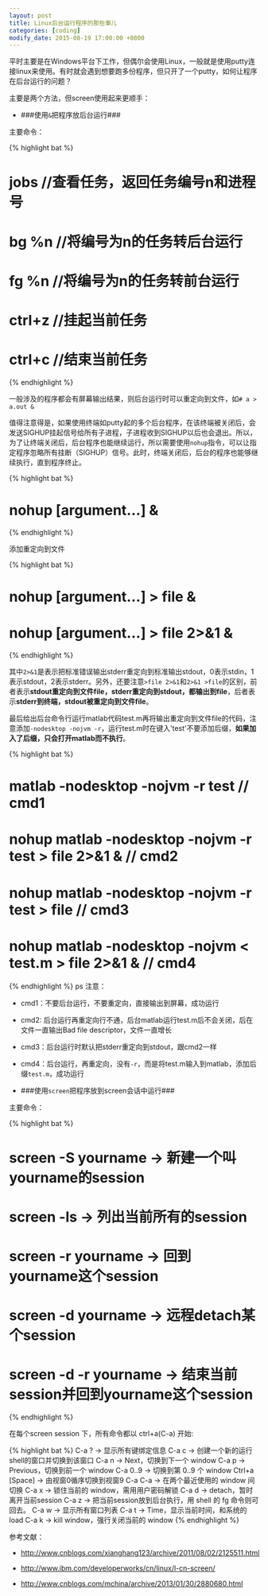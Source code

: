 ```yaml
---
layout: post
title: Linux后台运行程序的那些事儿
categories: [coding]
modify_date: 2015-08-19 17:00:00 +0800
---
```


平时主要是在Windows平台下工作，但偶尔会使用Linux，一般就是使用putty连接linux来使用。有时就会遇到想要跑多份程序，但只开了一个putty，如何让程序在后台运行的问题？

主要是两个方法，但screen使用起来更顺手：

* ###使用`&`把程序放后台运行###

主要命令：

{% highlight bat %}
# jobs      //查看任务，返回任务编号n和进程号
# bg  %n   //将编号为n的任务转后台运行
# fg  %n   //将编号为n的任务转前台运行
# ctrl+z    //挂起当前任务
# ctrl+c    //结束当前任务
{% endhighlight %}

一般涉及的程序都会有屏幕输出结果，则后台运行时可以重定向到文件，如`# a > a.out &`

值得注意得是，如果使用终端如putty起的多个后台程序，在该终端被关闭后，会发送SIGHUP挂起信号给所有子进程，子进程收到SIGHUP以后也会退出。所以，为了让终端关闭后，后台程序也能继续运行，所以需要使用`nohup`指令，可以让指定程序忽略所有挂断（SIGHUP）信号。此时，终端关闭后，后台的程序也能够继续执行，直到程序终止。

{% highlight bat %}
# nohup <command> [argument…] &
{% endhighlight %}

添加重定向到文件

{% highlight bat %}
# nohup <command> [argument…] > file &
# nohup <command> [argument…] > file 2>&1 &
{% endhighlight %}

其中`2>&1`是表示把标准错误输出stderr重定向到标准输出stdout，0表示stdin，1表示stdout，2表示stderr。另外，还要注意`>file 2>&1`和`2>&1 >file`的区别，前者表示**stdout重定向到文件file，stderr重定向到stdout，都输出到file**，后者表示**stderr到终端，stdout被重定向到文件file**。

最后给出后台命令行运行matlab代码test.m再将输出重定向到文件file的代码，注意添加`-nodesktop -nojvm -r`，运行test.m时在键入'test'不要添加后缀，**如果加入了后缀，只会打开matlab而不执行**。

{% highlight bat %}
# matlab -nodesktop -nojvm -r test 							// cmd1
# nohup matlab -nodesktop -nojvm -r test > file 2>&1 &		// cmd2
# nohup matlab -nodesktop -nojvm -r test > file				// cmd3
# nohup matlab -nodesktop -nojvm < test.m > file 2>&1 &		// cmd4
{% endhighlight %}
ps
注意：

* cmd1：不要后台运行，不要重定向，直接输出到屏幕，成功运行

* cmd2: 后台运行再重定向行不通，后台matlab运行test.m后不会关闭，后在文件一直输出Bad file descriptor，文件一直增长

* cmd3：后台运行时默认把stderr重定向到stdout，跟cmd2一样

* cmd4：后台运行，再重定向，没有`-r`，而是将test.m输入到matlab，添加后缀`test.m`，成功运行

* ###使用`screen`把程序放到screen会话中运行###

主要命令：

{% highlight bat %}
# screen -S yourname -> 新建一个叫yourname的session
# screen -ls -> 列出当前所有的session
# screen -r yourname -> 回到yourname这个session
# screen -d yourname -> 远程detach某个session
# screen -d -r yourname -> 结束当前session并回到yourname这个session
{% endhighlight %}

在每个screen session 下，所有命令都以 ctrl+a(C-a) 开始:

{% highlight bat %}
C-a ? -> 显示所有键绑定信息
C-a c -> 创建一个新的运行shell的窗口并切换到该窗口
C-a n -> Next，切换到下一个 window 
C-a p -> Previous，切换到前一个 window 
C-a 0..9 -> 切换到第 0..9 个 window
Ctrl+a [Space] -> 由视窗0循序切换到视窗9
C-a C-a -> 在两个最近使用的 window 间切换 
C-a x -> 锁住当前的 window，需用用户密码解锁
C-a d -> detach，暂时离开当前session 
C-a z -> 把当前session放到后台执行，用 shell 的 fg 命令则可回去。
C-a w -> 显示所有窗口列表
C-a t -> Time，显示当前时间，和系统的 load 
C-a k -> kill window，强行关闭当前的 window
{% endhighlight %}


参考文献：

* http://www.cnblogs.com/xianghang123/archive/2011/08/02/2125511.html

* http://www.ibm.com/developerworks/cn/linux/l-cn-screen/

* http://www.cnblogs.com/mchina/archive/2013/01/30/2880680.html
